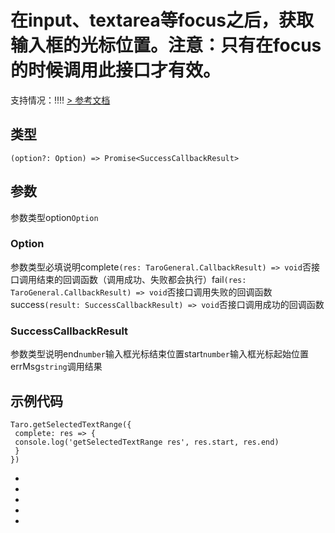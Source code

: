 # 在input、textarea等focus之后，获取输入框的光标位置。注意：只有在focus的时候调用此接口才有效。
支持情况：!!!!
[> 参考文档
](https://developers.weixin.qq.com/miniprogram/dev/api/device/keyboard/wx.getSelectedTextRange.html)
## 类型[​](getSelectedTextRange.html#类型)
```tsx
(option?: Option) => Promise<SuccessCallbackResult>
```

## 参数[​](getSelectedTextRange.html#参数)
参数类型option`Option`
### Option[​](getSelectedTextRange.html#option)
参数类型必填说明complete`(res: TaroGeneral.CallbackResult) => void`否接口调用结束的回调函数（调用成功、失败都会执行）fail`(res: TaroGeneral.CallbackResult) => void`否接口调用失败的回调函数success`(result: SuccessCallbackResult) => void`否接口调用成功的回调函数
### SuccessCallbackResult[​](getSelectedTextRange.html#successcallbackresult)
参数类型说明end`number`输入框光标结束位置start`number`输入框光标起始位置errMsg`string`调用结果
## 示例代码[​](getSelectedTextRange.html#示例代码)
```tsx
Taro.getSelectedTextRange({
 complete: res => {
 console.log('getSelectedTextRange res', res.start, res.end)
 }
})
```

- 
- 

- 
- 

-
